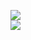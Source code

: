 [![](https://img.shields.io/badge/Made%20With-Github%20Spray-lightgrey.svg?style=for-the-badge&logo=github)](https://github.com/Annihil/github-spray#13505)  
[![](https://i.imgur.com/2DrTn0Z.gif)](https://github.com/Annihil/github-spray)